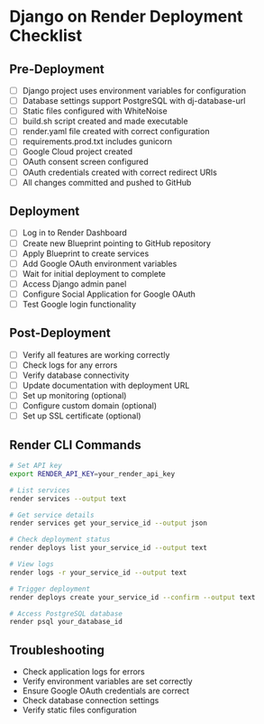 # Django on Render Deployment Checklist

## Pre-Deployment

- [ ] Django project uses environment variables for configuration
- [ ] Database settings support PostgreSQL with dj-database-url
- [ ] Static files configured with WhiteNoise
- [ ] build.sh script created and made executable
- [ ] render.yaml file created with correct configuration
- [ ] requirements.prod.txt includes gunicorn
- [ ] Google Cloud project created
- [ ] OAuth consent screen configured
- [ ] OAuth credentials created with correct redirect URIs
- [ ] All changes committed and pushed to GitHub

## Deployment

- [ ] Log in to Render Dashboard
- [ ] Create new Blueprint pointing to GitHub repository
- [ ] Apply Blueprint to create services
- [ ] Add Google OAuth environment variables
- [ ] Wait for initial deployment to complete
- [ ] Access Django admin panel
- [ ] Configure Social Application for Google OAuth
- [ ] Test Google login functionality

## Post-Deployment

- [ ] Verify all features are working correctly
- [ ] Check logs for any errors
- [ ] Verify database connectivity
- [ ] Update documentation with deployment URL
- [ ] Set up monitoring (optional)
- [ ] Configure custom domain (optional)
- [ ] Set up SSL certificate (optional)

## Render CLI Commands

```bash
# Set API key
export RENDER_API_KEY=your_render_api_key

# List services
render services --output text

# Get service details
render services get your_service_id --output json

# Check deployment status
render deploys list your_service_id --output text

# View logs
render logs -r your_service_id --output text

# Trigger deployment
render deploys create your_service_id --confirm --output text

# Access PostgreSQL database
render psql your_database_id
```

## Troubleshooting

- Check application logs for errors
- Verify environment variables are set correctly
- Ensure Google OAuth credentials are correct
- Check database connection settings
- Verify static files configuration
